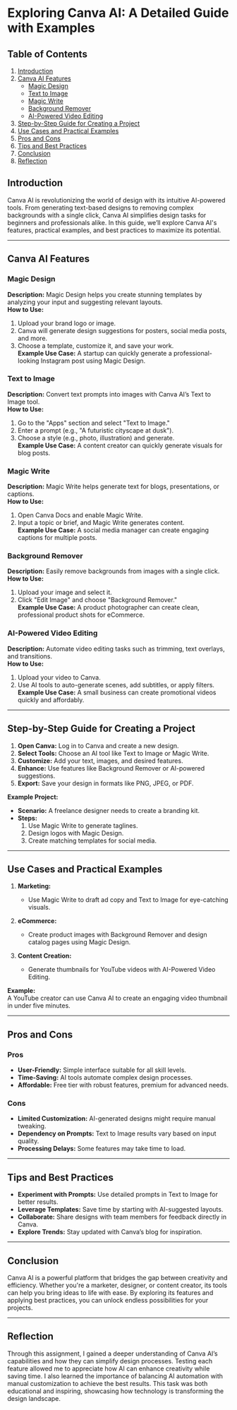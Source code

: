 # Exploring Canva AI: A Detailed Guide with Examples  

## Table of Contents  
1. [Introduction](#introduction)  
2. [Canva AI Features](#canva-ai-features)  
   - [Magic Design](#magic-design)  
   - [Text to Image](#text-to-image)  
   - [Magic Write](#magic-write)  
   - [Background Remover](#background-remover)  
   - [AI-Powered Video Editing](#ai-powered-video-editing)  
3. [Step-by-Step Guide for Creating a Project](#step-by-step-guide-for-creating-a-project)  
4. [Use Cases and Practical Examples](#use-cases-and-practical-examples)  
5. [Pros and Cons](#pros-and-cons)  
6. [Tips and Best Practices](#tips-and-best-practices)  
7. [Conclusion](#conclusion)  
8. [Reflection](#reflection)  

## Introduction  
Canva AI is revolutionizing the world of design with its intuitive AI-powered tools. From generating text-based designs to removing complex backgrounds with a single click, Canva AI simplifies design tasks for beginners and professionals alike. In this guide, we’ll explore Canva AI's features, practical examples, and best practices to maximize its potential.  

---

## Canva AI Features  

### Magic Design  
**Description:** Magic Design helps you create stunning templates by analyzing your input and suggesting relevant layouts.  
**How to Use:**  
1. Upload your brand logo or image.  
2. Canva will generate design suggestions for posters, social media posts, and more.  
3. Choose a template, customize it, and save your work.  
**Example Use Case:** A startup can quickly generate a professional-looking Instagram post using Magic Design.  

### Text to Image  
**Description:** Convert text prompts into images with Canva AI’s Text to Image tool.  
**How to Use:**  
1. Go to the "Apps" section and select "Text to Image."  
2. Enter a prompt (e.g., "A futuristic cityscape at dusk").  
3. Choose a style (e.g., photo, illustration) and generate.  
**Example Use Case:** A content creator can quickly generate visuals for blog posts.  

### Magic Write  
**Description:** Magic Write helps generate text for blogs, presentations, or captions.  
**How to Use:**  
1. Open Canva Docs and enable Magic Write.  
2. Input a topic or brief, and Magic Write generates content.  
**Example Use Case:** A social media manager can create engaging captions for multiple posts.  

### Background Remover  
**Description:** Easily remove backgrounds from images with a single click.  
**How to Use:**  
1. Upload your image and select it.  
2. Click "Edit Image" and choose "Background Remover."  
**Example Use Case:** A product photographer can create clean, professional product shots for eCommerce.  

### AI-Powered Video Editing  
**Description:** Automate video editing tasks such as trimming, text overlays, and transitions.  
**How to Use:**  
1. Upload your video to Canva.  
2. Use AI tools to auto-generate scenes, add subtitles, or apply filters.  
**Example Use Case:** A small business can create promotional videos quickly and affordably.  

---

## Step-by-Step Guide for Creating a Project  
1. **Open Canva:** Log in to Canva and create a new design.  
2. **Select Tools:** Choose an AI tool like Text to Image or Magic Write.  
3. **Customize:** Add your text, images, and desired features.  
4. **Enhance:** Use features like Background Remover or AI-powered suggestions.  
5. **Export:** Save your design in formats like PNG, JPEG, or PDF.  

**Example Project:**  
- **Scenario:** A freelance designer needs to create a branding kit.  
- **Steps:**  
   1. Use Magic Write to generate taglines.  
   2. Design logos with Magic Design.  
   3. Create matching templates for social media.  

---

## Use Cases and Practical Examples  

1. **Marketing:**  
   - Use Magic Write to draft ad copy and Text to Image for eye-catching visuals.  

2. **eCommerce:**  
   - Create product images with Background Remover and design catalog pages using Magic Design.  

3. **Content Creation:**  
   - Generate thumbnails for YouTube videos with AI-Powered Video Editing.  

**Example:**  
A YouTube creator can use Canva AI to create an engaging video thumbnail in under five minutes.  

---

## Pros and Cons  

### Pros  
- **User-Friendly:** Simple interface suitable for all skill levels.  
- **Time-Saving:** AI tools automate complex design processes.  
- **Affordable:** Free tier with robust features, premium for advanced needs.  

### Cons  
- **Limited Customization:** AI-generated designs might require manual tweaking.  
- **Dependency on Prompts:** Text to Image results vary based on input quality.  
- **Processing Delays:** Some features may take time to load.  

---

## Tips and Best Practices  

- **Experiment with Prompts:** Use detailed prompts in Text to Image for better results.  
- **Leverage Templates:** Save time by starting with AI-suggested layouts.  
- **Collaborate:** Share designs with team members for feedback directly in Canva.  
- **Explore Trends:** Stay updated with Canva’s blog for inspiration.  

---

## Conclusion  
Canva AI is a powerful platform that bridges the gap between creativity and efficiency. Whether you're a marketer, designer, or content creator, its tools can help you bring ideas to life with ease. By exploring its features and applying best practices, you can unlock endless possibilities for your projects.  

---

## Reflection  
Through this assignment, I gained a deeper understanding of Canva AI’s capabilities and how they can simplify design processes. Testing each feature allowed me to appreciate how AI can enhance creativity while saving time. I also learned the importance of balancing AI automation with manual customization to achieve the best results. This task was both educational and inspiring, showcasing how technology is transforming the design landscape.  
